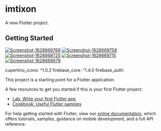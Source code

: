 # imtixon

A new Flutter project.

## Getting Started

<a href="https://ibb.co/Ny008s3"><img src="https://i.ibb.co/yQzzwXR/Screenshot-1628669769.png" alt="Screenshot-1628669769" border="0"></a>
<a href="https://ibb.co/ccc9WXd"><img src="https://i.ibb.co/xSSbn8Q/Screenshot-1628669758.png" alt="Screenshot-1628669758" border="0"></a>
<a href="https://ibb.co/JQ3K26z"><img src="https://i.ibb.co/hfYyHQK/Screenshot-1628669725.png" alt="Screenshot-1628669725" border="0"></a>
<a href="https://ibb.co/y8nL0zy"><img src="https://i.ibb.co/cNczJWF/Screenshot-1628669715.png" alt="Screenshot-1628669715" border="0"></a>
<a href="https://ibb.co/tYcqdhs"><img src="https://i.ibb.co/qm9NZns/Screenshot-1628669679.png" alt="Screenshot-1628669679" border="0"></a>

  cupertino_icons: ^1.0.2
  firebase_core: ^1.4.0
  firebase_auth:


This project is a starting point for a Flutter application.

A few resources to get you started if this is your first Flutter project:

- [Lab: Write your first Flutter app](https://flutter.dev/docs/get-started/codelab)
- [Cookbook: Useful Flutter samples](https://flutter.dev/docs/cookbook)

For help getting started with Flutter, view our
[online documentation](https://flutter.dev/docs), which offers tutorials,
samples, guidance on mobile development, and a full API reference.
